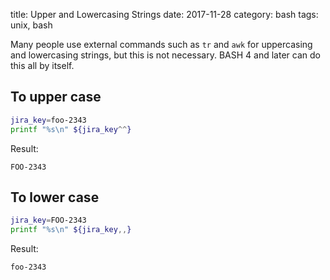 title: Upper and Lowercasing Strings
date: 2017-11-28
category: bash
tags: unix, bash

Many people use external commands such as `tr` and `awk` for
uppercasing and lowercasing strings, but this is not necessary. BASH 4
and later can do this all by itself.

## To upper case

```bash
jira_key=foo-2343
printf "%s\n" ${jira_key^^}
```

Result:
```
FOO-2343
```

## To lower case

```bash
jira_key=FOO-2343
printf "%s\n" ${jira_key,,}
```

Result:
```
foo-2343
```
